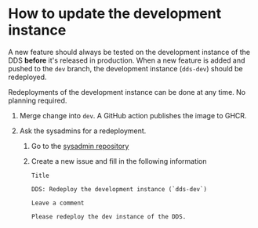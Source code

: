 # How to update the development instance

A new feature should always be tested on the development instance of the DDS **before** it's released in production. When a new feature is added and pushed to the `dev` branch, the development instance (`dds-dev`) should be redeployed.

Redeployments of the development instance can be done at any time. No planning required.

1.  Merge change into `dev`. A GitHub action publishes the image to GHCR.
2.  Ask the sysadmins for a redeployment.

    1.  Go to the [sysadmin repository](https://github.com/ScilifelabDataCentre/sysadmin/issues)
    2.  Create a new issue and fill in the following information

        `Title`

            DDS: Redeploy the development instance (`dds-dev`)

        `Leave a comment`

            Please redeploy the dev instance of the DDS.
